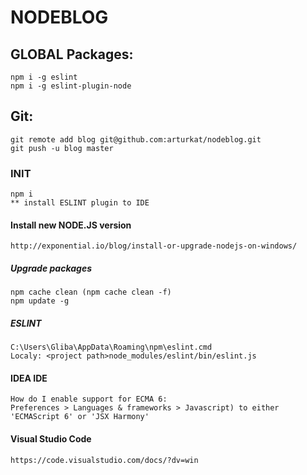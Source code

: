 # NODEBLOG

## GLOBAL Packages:
    npm i -g eslint
    npm i -g eslint-plugin-node
    
    
## Git:
    git remote add blog git@github.com:arturkat/nodeblog.git
    git push -u blog master
    
    
### INIT
    npm i
    ** install ESLINT plugin to IDE


#### Install new NODE.JS version
    http://exponential.io/blog/install-or-upgrade-nodejs-on-windows/
    
##### Upgrade  packages
    npm cache clean (npm cache clean -f)
    npm update -g
    
##### ESLINT
    C:\Users\Gliba\AppData\Roaming\npm\eslint.cmd
    Localy: <project path>node_modules/eslint/bin/eslint.js
    
#### IDEA IDE
    How do I enable support for ECMA 6:
    Preferences > Languages & frameworks > Javascript) to either 'ECMAScript 6' or 'JSX Harmony'
    
    
#### Visual Studio Code
    https://code.visualstudio.com/docs/?dv=win